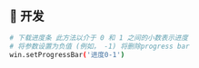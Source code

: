 ## 🚀 开发

```bash
# 下载进度条 此方法以介于 0 和 1 之间的小数表示进度 
# 将参数设置为负值 (例如， -1) 将删除progress bar
win.setProgressBar('进度0-1')

```
